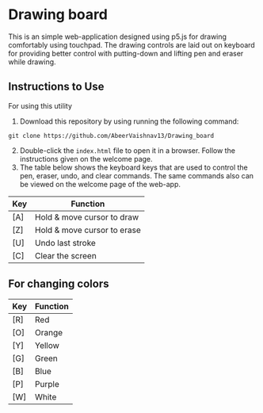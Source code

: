 # Drawing board
This is an simple web-application designed using p5.js for drawing comfortably using touchpad. The drawing controls are laid out on  keyboard for providing better control with putting-down and lifting pen and eraser while drawing.

## Instructions to Use
For using this utility

1. Download this repository by using running the following command:

```
git clone https://github.com/AbeerVaishnav13/Drawing_board
```

2. Double-click the `index.html` file to open it in a browser. Follow the instructions given on the welcome page.
3. The table below shows the keyboard keys that are used to control the pen, eraser, undo, and clear commands. The same commands also can be viewed on the welcome page of the web-app.

Key | Function
----|---------
 [A] | Hold & move cursor to draw
 [Z] | Hold & move cursor to erase
 [U] | Undo last stroke
 [C] | Clear the screen
 
 ## For changing colors

Key | Function
----|---------
 [R] | Red
 [O] | Orange
 [Y] | Yellow
 [G] | Green
 [B] | Blue
 [P] | Purple
 [W] | White
